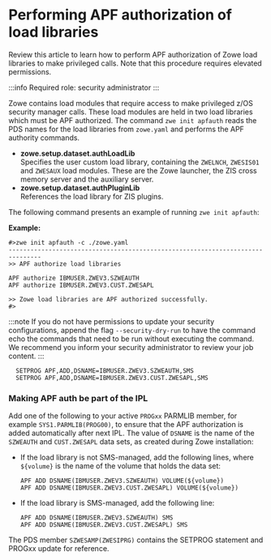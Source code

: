 # Performing APF authorization of load libraries

Review this article to learn how to perform APF authorization of Zowe load libraries to make privileged calls. Note that this procedure requires elevated permissions.

:::info Required role: security administrator
:::

Zowe contains load modules that require access to make privileged z/OS security manager calls. These load modules are held in two load libraries which must be APF authorized. The command `zwe init apfauth` reads the PDS names for the load libraries from `zowe.yaml` and performs the APF authority commands.  

- **zowe.setup.dataset.authLoadLib**  
 Specifies the user custom load library, containing the `ZWELNCH`, `ZWESIS01` and `ZWESAUX` load modules.  These are the Zowe launcher, the ZIS cross memory server and the auxiliary server.  
- **zowe.setup.dataset.authPluginLib**  
 References the load library for ZIS plugins.  

The following command presents an example of running `zwe init apfauth`: 

**Example:**
```
#>zwe init apfauth -c ./zowe.yaml
-------------------------------------------------------------------------------
>> APF authorize load libraries

APF authorize IBMUSER.ZWEV3.SZWEAUTH
APF authorize IBMUSER.ZWEV3.CUST.ZWESAPL

>> Zowe load libraries are APF authorized successfully.
#>
```
:::note
If you do not have permissions to update your security configurations, append the flag `--security-dry-run` to have the command echo the commands that need to be run without executing the command. We recommend you inform your security administrator to review your job content.
:::

```
  SETPROG APF,ADD,DSNAME=IBMUSER.ZWEV3.SZWEAUTH,SMS
  SETPROG APF,ADD,DSNAME=IBMUSER.ZWEV3.CUST.ZWESAPL,SMS
```

### Making APF auth be part of the IPL

Add one of the following to your active `PROGxx` PARMLIB member, for example `SYS1.PARMLIB(PROG00)`, to ensure that the APF authorization is added automatically after next IPL. The value of `DSNAME` is the name of the `SZWEAUTH` and `CUST.ZWESAPL` data sets, as created during Zowe installation:

- If the load library is not SMS-managed, add the following lines, where `${volume}` is the name of the volume that holds the data set:
  ```
  APF ADD DSNAME(IBMUSER.ZWEV3.SZWEAUTH) VOLUME(${volume})
  APF ADD DSNAME(IBMUSER.ZWEV3.CUST.ZWESAPL) VOLUME(${volume})
  ```
- If the load library is SMS-managed, add the following line:
  ```
  APF ADD DSNAME(IBMUSER.ZWEV3.SZWEAUTH) SMS
  APF ADD DSNAME(IBMUSER.ZWEV3.CUST.ZWESAPL) SMS
  ```

The PDS member `SZWESAMP(ZWESIPRG)` contains the SETPROG statement and PROGxx update for reference.